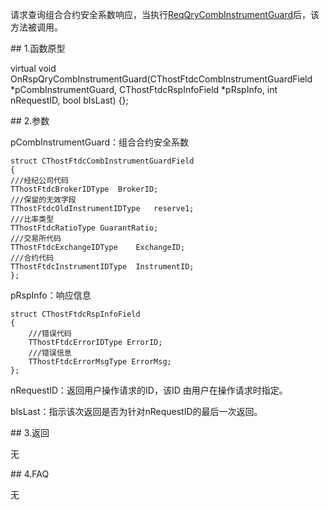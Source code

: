 <p>请求查询组合合约安全系数响应，当执行<a href="../../CTHOSTFTDCTRADERSPI/REQQRYCOMBINSTRUMENTGUARD/">ReqQryCombInstrumentGuard</a>后，该方法被调用。</p>
<span class="anchor" id="a0106faf-2c36-4369-b3a3-9ab96e753251"></span>
## 1.函数原型
<p>virtual void OnRspQryCombInstrumentGuard(CThostFtdcCombInstrumentGuardField *pCombInstrumentGuard, CThostFtdcRspInfoField *pRspInfo, int nRequestID, bool bIsLast) {};</p>
<span class="anchor" id="7ff1f1cb-9fd6-4d43-a5f1-c85aadab2e88"></span>
## 2.参数
<p>pCombInstrumentGuard：组合合约安全系数</p>
<pre><code>struct CThostFtdcCombInstrumentGuardField
{
///经纪公司代码
TThostFtdcBrokerIDType  BrokerID;
///保留的无效字段
TThostFtdcOldInstrumentIDType   reserve1;
///比率类型
TThostFtdcRatioType GuarantRatio;
///交易所代码
TThostFtdcExchangeIDType    ExchangeID;
///合约代码
TThostFtdcInstrumentIDType  InstrumentID;
};
</code></pre>
<p>pRspInfo：响应信息</p>
<pre><code>struct CThostFtdcRspInfoField
{
    ///错误代码
    TThostFtdcErrorIDType ErrorID;
    ///错误信息
    TThostFtdcErrorMsgType ErrorMsg;
};
</code></pre>
<p>nRequestID：返回用户操作请求的ID，该ID 由用户在操作请求时指定。</p>
<p>bIsLast：指示该次返回是否为针对nRequestID的最后一次返回。</p>
<span class="anchor" id="1b60f125-c5c7-4198-9860-4a72dd3fcd2a"></span>
## 3.返回
<p>无</p>
<span class="anchor" id="655752e2-dc88-434a-9e86-16242ae0b13e"></span>
## 4.FAQ
<p>无</p>
